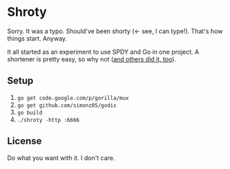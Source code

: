 # Shroty

Sorry. It was a typo. Should've been shorty (<- see, I can type!).
That's how things start. Anyway.

It all started as an experiment to use SPDY and Go in one project.
A shortener is pretty easy, so why not 
([and others did it, too](https://github.com/fs111/kurz.go)).

## Setup

1. `go get code.google.com/p/gorilla/mux`
1. `go get github.com/simonz05/godis`
1. `go build`
1. `./shroty -http :6666`

## License

Do what you want with it. I don't care.

